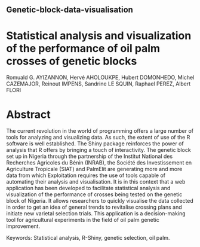 ## Genetic-block-data-visualisation
# Statistical analysis and visualization of the performance of oil palm crosses of genetic blocks 

Romuald G. AYIZANNON, Hervé AHOLOUKPE, Hubert DOMONHEDO, Michel CAZEMAJOR, Reinout IMPENS, Sandrine LE SQUIN, Raphael PEREZ,  Albert FLORI  

# Abstract
The current revolution in the world of programming offers a large number of tools for analyzing and visualizing data.  As such, the extent of use of the R software is well established.  The Shiny package reinforces the power of analysis that R offers by bringing a touch of interactivity.  The genetic block set up in Nigeria through the partnership   of the Institut National des Recherches Agricoles du Bénin (INRAB), the Société des Investissement en Agriculture Tropicale (SIAT) and PalmElit are generating more and more data from which Exploitation requires the use of tools capable of automating their analysis and visualisation.  It is in this context that a web application has been developed to facilitate statistical analysis and visualization of the performance of crosses being tested on the genetic block of Nigeria.  It allows researchers to quickly visualise the data collected in order to get an idea of general trends to revitalise crossing plans and initiate new varietal selection trials. This application is a decision-making tool for agricultural experiments in the field of oil palm genetic improvement.

Keywords: Statistical analysis, R-Shiny, genetic selection, oil palm.

